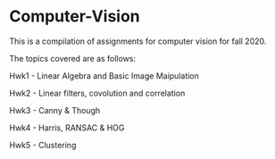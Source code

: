 # Computer-Vision
This is a compilation of assignments for computer vision for fall 2020.

The topics covered are as follows:

Hwk1 - Linear Algebra and Basic Image Maipulation

Hwk2 - Linear filters, covolution and correlation

Hwk3 - Canny & Though

Hwk4 - Harris, RANSAC & HOG

Hwk5 - Clustering
